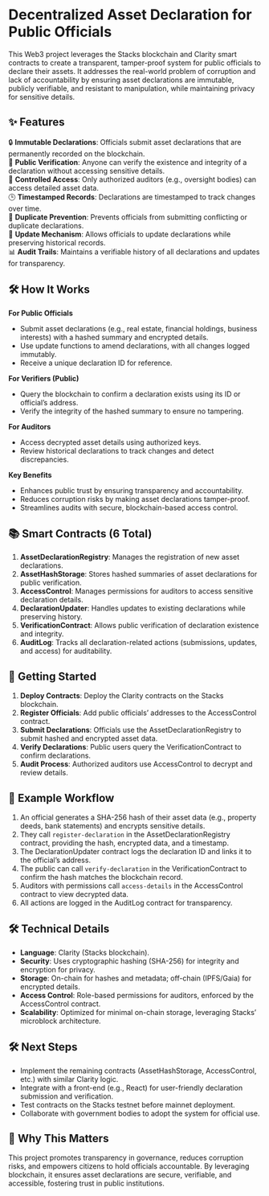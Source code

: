 # Decentralized Asset Declaration for Public Officials

This Web3 project leverages the Stacks blockchain and Clarity smart contracts to create a transparent, tamper-proof system for public officials to declare their assets. It addresses the real-world problem of corruption and lack of accountability by ensuring asset declarations are immutable, publicly verifiable, and resistant to manipulation, while maintaining privacy for sensitive details.

## ✨ Features

🔒 **Immutable Declarations**: Officials submit asset declarations that are permanently recorded on the blockchain.  
📜 **Public Verification**: Anyone can verify the existence and integrity of a declaration without accessing sensitive details.  
🔐 **Controlled Access**: Only authorized auditors (e.g., oversight bodies) can access detailed asset data.  
🕒 **Timestamped Records**: Declarations are timestamped to track changes over time.  
🚫 **Duplicate Prevention**: Prevents officials from submitting conflicting or duplicate declarations.  
🔄 **Update Mechanism**: Allows officials to update declarations while preserving historical records.  
📊 **Audit Trails**: Maintains a verifiable history of all declarations and updates for transparency.  

## 🛠 How It Works

**For Public Officials**  
- Submit asset declarations (e.g., real estate, financial holdings, business interests) with a hashed summary and encrypted details.  
- Use update functions to amend declarations, with all changes logged immutably.  
- Receive a unique declaration ID for reference.  

**For Verifiers (Public)**  
- Query the blockchain to confirm a declaration exists using its ID or official’s address.  
- Verify the integrity of the hashed summary to ensure no tampering.  

**For Auditors**  
- Access decrypted asset details using authorized keys.  
- Review historical declarations to track changes and detect discrepancies.  

**Key Benefits**  
- Enhances public trust by ensuring transparency and accountability.  
- Reduces corruption risks by making asset declarations tamper-proof.  
- Streamlines audits with secure, blockchain-based access control.  

## 📚 Smart Contracts (6 Total)

1. **AssetDeclarationRegistry**: Manages the registration of new asset declarations.  
2. **AssetHashStorage**: Stores hashed summaries of asset declarations for public verification.  
3. **AccessControl**: Manages permissions for auditors to access sensitive declaration details.  
4. **DeclarationUpdater**: Handles updates to existing declarations while preserving history.  
5. **VerificationContract**: Allows public verification of declaration existence and integrity.  
6. **AuditLog**: Tracks all declaration-related actions (submissions, updates, and access) for auditability.  

## 🚀 Getting Started

1. **Deploy Contracts**: Deploy the Clarity contracts on the Stacks blockchain.  
2. **Register Officials**: Add public officials’ addresses to the AccessControl contract.  
3. **Submit Declarations**: Officials use the AssetDeclarationRegistry to submit hashed and encrypted asset data.  
4. **Verify Declarations**: Public users query the VerificationContract to confirm declarations.  
5. **Audit Process**: Authorized auditors use AccessControl to decrypt and review details.  

## 📜 Example Workflow

1. An official generates a SHA-256 hash of their asset data (e.g., property deeds, bank statements) and encrypts sensitive details.  
2. They call `register-declaration` in the AssetDeclarationRegistry contract, providing the hash, encrypted data, and a timestamp.  
3. The DeclarationUpdater contract logs the declaration ID and links it to the official’s address.  
4. The public can call `verify-declaration` in the VerificationContract to confirm the hash matches the blockchain record.  
5. Auditors with permissions call `access-details` in the AccessControl contract to view decrypted data.  
6. All actions are logged in the AuditLog contract for transparency.  

## 🛠 Technical Details

- **Language**: Clarity (Stacks blockchain).  
- **Security**: Uses cryptographic hashing (SHA-256) for integrity and encryption for privacy.  
- **Storage**: On-chain for hashes and metadata; off-chain (IPFS/Gaia) for encrypted details.  
- **Access Control**: Role-based permissions for auditors, enforced by the AccessControl contract.  
- **Scalability**: Optimized for minimal on-chain storage, leveraging Stacks’ microblock architecture.  

## 🛠 Next Steps

- Implement the remaining contracts (AssetHashStorage, AccessControl, etc.) with similar Clarity logic.  
- Integrate with a front-end (e.g., React) for user-friendly declaration submission and verification.  
- Test contracts on the Stacks testnet before mainnet deployment.  
- Collaborate with government bodies to adopt the system for official use.  

## 🌟 Why This Matters

This project promotes transparency in governance, reduces corruption risks, and empowers citizens to hold officials accountable. By leveraging blockchain, it ensures asset declarations are secure, verifiable, and accessible, fostering trust in public institutions.